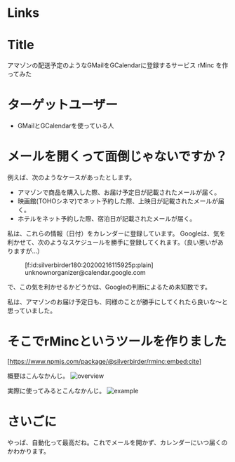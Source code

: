 # Links

# Title
アマゾンの配送予定のようなGMailをGCalendarに登録するサービス rMinc を作ってみた

# ターゲットユーザー

* GMailとGCalendarを使っている人

# メールを開くって面倒じゃないですか？

例えば、次のようなケースがあったとします。

* アマゾンで商品を購入した際、お届け予定日が記載されたメールが届く。
* 映画館(TOHOシネマ)でネット予約した際、上映日が記載されたメールが届く。
* ホテルをネット予約した際、宿泊日が記載されたメールが届く。

私は、これらの情報（日付）をカレンダーに登録しています。
Googleは、気を利かせて、次のようなスケジュールを勝手に登録してくれます。（良い悪いがありますが...）

<figure class="figure-image figure-image-fotolife" title="unknownorganizer@calendar.google.com">[f:id:silverbirder180:20200216115925p:plain]<figcaption>unknownorganizer@calendar.google.com</figcaption></figure>

で、この気を利かせるかどうかは、Googleの判断によるため未知数です。

私は、アマゾンのお届け予定日も、同様のことが勝手にしてくれたら良いな〜と思っていました。

# そこでrMincというツールを作りました
[https://www.npmjs.com/package/@silverbirder/rminc:embed:cite]

概要はこんなかんじ。
![overview](https://res.cloudinary.com/silverbirder/image/upload/v1581769421/rMinc/rMinc_overview.png)

実際に使ってみるとこんなかんじ。
![example](https://res.cloudinary.com/silverbirder/image/upload/v1581760683/rMinc/rMinc_sample.png)

# さいごに
やっぱ、自動化って最高だね。これでメールを開かず、カレンダーにいつ届くのかわかります。